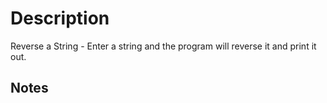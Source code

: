 # Description

Reverse a String - Enter a string and the program will reverse it and print it out.

## Notes
